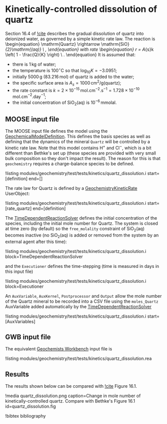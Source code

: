 # Kinetically-controlled dissolution of quartz

Section 16.4 of [!cite](bethke_2007) describes the gradual dissolution of quartz into deionized water, as governed by a simple kinetic rate law.  The reaction is
\begin{equation}
\mathrm{Quartz} \rightarrow \mathrm{SiO}_{2}\mathrm{(aq)} \ ,
\end{equation}
with rate
\begin{equation}
r = A_{s}k \left( 1 - \frac{Q}{K} \right) \ .
\end{equation}
It is assumed that:

- there is 1$\,$kg of water;
- the temperature is 100$^{\circ}$C so that $\log_{10}K = -3.0951$;
- initially 5000$\,$g (83.216$\,$mol) of quartz is added to the water;
- the specific surface area is $A_{s} = 1000\,$cm$^{2}$/g(quartz);
- the rate constant is $k=2\times 10^{-15}\,$mol.cm$^{-2}$.s$^{-1} = 1.728\times 10^{-10}\,$mol.cm$^{-2}$.day$^{-1}$;
- the initial concentration of SiO$_{2}$(aq) is $10^{-6}\,$mmolal.

## MOOSE input file

The MOOSE input file defines the model using the [GeochemicalModelDefinition](GeochemicalModelDefinition.md).  This defines the basis species as well as defining that the dynamics of the mineral `Quartz` will be controlled by a kinetic rate law.  Note that this model contains H$^{+}$ and Cl$^{-}$, which is a bit different than Bethke's set up (these species are provided with very small bulk composition so they don't impact the result).  The reason for this is that `geochemistry` requires a charge-balance species to be defined.

!listing modules/geochemistry/test/tests/kinetics/quartz_dissolution.i start=[definition] end=[]

The rate law for Quartz is defined by a [GeochemistryKineticRate](GeochemistryKineticRate.md) UserObject:

!listing modules/geochemistry/test/tests/kinetics/quartz_dissolution.i start=[rate_quartz] end=[definition]

The [TimeDependentReactionSolver](AddTimeDependentReactionSolverAction.md) defines the initial concentration of the species, including the initial mole number for Quartz.  The system is closed at time zero (by default) so the `free_molality` constraint of SiO$_{2}$(aq) becomes inactive (no SiO$_{2}$(aq) is added or removed from the system by an external agent after this time):

!listing modules/geochemistry/test/tests/kinetics/quartz_dissolution.i block=TimeDependentReactionSolver

and the `Executioner` defines the time-stepping (time is measured in days in this input file)

!listing modules/geochemistry/test/tests/kinetics/quartz_dissolution.i block=Executioner

An `AuxVariable`, `AuxKernel`, `Postprocessor` and `Output` allow the mole number of the Quartz mineral to be recorded into a CSV file using the `moles_Quartz` AuxVariable added automatically by the [TimeDependentReactionSolver](AddTimeDependentReactionSolverAction.md)

!listing modules/geochemistry/test/tests/kinetics/quartz_dissolution.i start=[AuxVariables]

## GWB input file

The equivalent [Geochemists Workbench](https://www.gwb.com/) input file is

!listing modules/geochemistry/test/tests/kinetics/quartz_dissolution.rea

## Results

The results shown below can be compared with [!cite](bethke_2007) Figure 16.1.

!media quartz_dissolution.png caption=Change in mole number of kinetically-controlled quartz.  Compare with Bethke's Figure 16.1  id=quartz_dissolution.fig

!bibtex bibliography